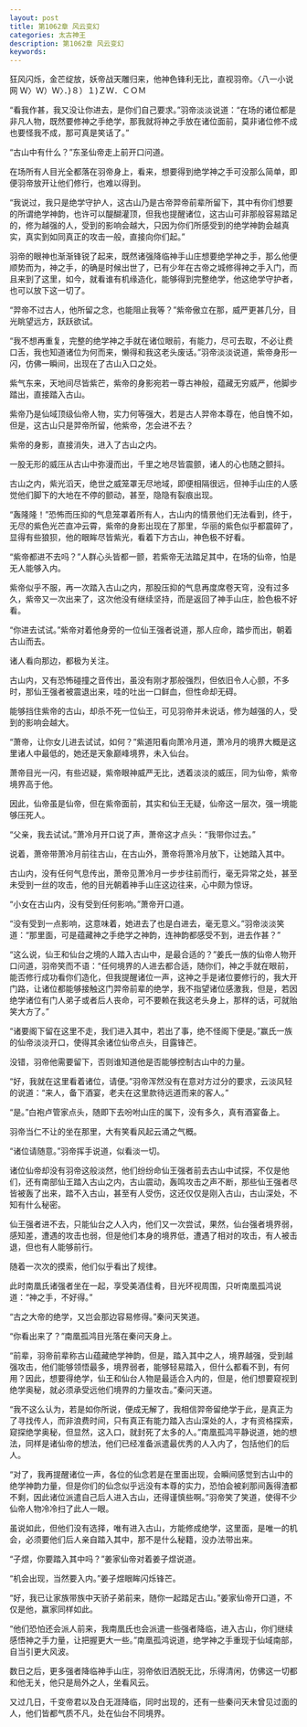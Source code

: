 ```yaml
---
layout: post
title: 第1062章 风云变幻
categories: 太古神王
description: 第1062章 风云变幻
keywords:
---
```


狂风闪烁，金芒绽放，妖帝战天雕归来，他神色锋利无比，直视羽帝。〈八一小说网 Ｗ〉Ｗ）Ｗ〉．}８）１)ＺＷ．ＣＯＭ

“看我作甚，我又没让你进去，是你们自己要求。”羽帝淡淡说道：“在场的诸位都是非凡人物，既然要修神之手绝学，那我就将神之手放在诸位面前，莫非诸位修不成也要怪我不成，那可真是笑话了。”

“古山中有什么？”东圣仙帝走上前开口问道。

在场所有人目光全都落在羽帝身上，看来，想要得到绝学神之手可没那么简单，即便羽帝放开让他们修行，也难以得到。

“我说过，我只是绝学守护人，这古山乃是古帝羿帝前辈所留下，其中有你们想要的所谓绝学神韵，也许可以醍醐灌顶，但我也提醒诸位，这古山可非那般容易踏足的，修为越强的人，受到的影响会越大，只因为你们所感受到的绝学神韵会越真实，真实到如同真正的攻击一般，直接向你们起。”

羽帝的眼神也渐渐锋锐了起来，既然诸强降临神手山庄想要绝学神之手，那么他便顺势而为，神之手，的确是时候出世了，已有少年在古帝之城修得神之手入门，而且来到了这里，如今，就看谁有机缘造化，能够得到完整绝学，他这绝学守护者，也可以放下这一切了。

“羿帝不过古人，他所留之念，也能阻止我等？”紫帝傲立在那，威严更甚几分，目光眺望远方，跃跃欲试。

“我不想再重复，完整的绝学神之手就在诸位眼前，有能力，尽可去取，不必让费口舌，我也知道诸位为何而来，懒得和我这老头废话。”羽帝淡淡说道，紫帝身形一闪，仿佛一瞬间，出现在了古山入口之处。

紫气东来，天地间尽皆紫芒，紫帝的身影宛若一尊古神般，蕴藏无穷威严，他脚步踏出，直接踏入古山。

紫帝乃是仙域顶级仙帝人物，实力何等强大，若是古人羿帝本尊在，他自愧不如，但是，这古山只是羿帝所留，他紫帝，怎会进不去？

紫帝的身影，直接消失，进入了古山之内。

一股无形的威压从古山中弥漫而出，千里之地尽皆震颤，诸人的心也随之颤抖。

古山之内，紫光滔天，绝世之威笼罩无尽地域，即便相隔很远，但神手山庄的人感觉他们脚下的大地在不停的颤动，甚至，隐隐有裂痕出现。

“轰隆隆！”恐怖而压抑的气息笼罩着所有人，古山内的情景他们无法看到，终于，无尽的紫色光芒直冲云霄，紫帝的身影出现在了那里，华丽的紫色似乎都震碎了，显得有些狼狈，他的眼眸尽皆紫光，看着下方古山，神色极不好看。

“紫帝都进不去吗？”人群心头皆都一颤，若紫帝无法踏足其中，在场的仙帝，怕是无人能够入内。

紫帝似乎不服，再一次踏入古山之内，那股压抑的气息再度席卷天穹，没有过多久，紫帝又一次出来了，这次他没有继续坚持，而是返回了神手山庄，脸色极不好看。

“你进去试试。”紫帝对着他身旁的一位仙王强者说道，那人应命，踏步而出，朝着古山而去。

诸人看向那边，都极为关注。

古山内，又有恐怖碰撞之音传出，虽没有刚才那般强烈，但依旧令人心颤，不多时，那仙王强者被震退出来，哇的吐出一口鲜血，但性命却无碍。

能够挡住紫帝的古山，却杀不死一位仙王，可见羽帝并未说话，修为越强的人，受到的影响会越大。

“萧帝，让你女儿进去试试，如何？”紫道阳看向萧冷月道，萧冷月的境界大概是这里诸人中最低的，她还是天象巅峰境界，未入仙台。

萧帝目光一闪，有些迟疑，紫帝眼神威严无比，透着淡淡的威压，同为仙帝，紫帝境界高于他。

因此，仙帝虽是仙帝，但在紫帝面前，其实和仙王无疑，仙帝这一层次，强一境能够压死人。

“父亲，我去试试。”萧冷月开口说了声，萧帝这才点头：“我带你过去。”

说着，萧帝带萧冷月前往古山，在古山外，萧帝将萧冷月放下，让她踏入其中。

古山内，没有任何气息传出，萧帝见萧冷月一步步往前而行，毫无异常之处，甚至未受到一丝的攻击，他的目光朝着神手山庄这边往来，心中颇为惊讶。

“小女在古山内，没有受到任何影响。”萧帝开口道。

“没有受到一点影响，这意味着，她进去了也是白进去，毫无意义。”羽帝淡淡笑道：“那里面，可是蕴藏神之手绝学之神韵，连神韵都感受不到，进去作甚？”

“这么说，仙王和仙台之境的人踏入古山中，是最合适的？”姜氏一族的仙帝人物开口问道，羽帝笑而不语：“任何境界的人进去都合适，随你们，神之手就在眼前，能否修行成功看你们造化，但我提醒诸位一声，这神之手是诸位要修行的，我大开门路，让诸位都能够接触这门羿帝前辈的绝学，我不指望诸位感激我，但是，若因绝学诸位有门人弟子或者后人丧命，可不要赖在我这老头身上，那样的话，可就贻笑大方了。”

“诸要阁下留在这里不走，我们进入其中，若出了事，绝不怪阁下便是。”赢氏一族的仙帝淡淡开口，使得其余诸位仙帝点头，目露锋芒。

没错，羽帝他需要留下，否则谁知道他是否能够控制古山中的力量。

“好，我就在这里看着诸位，请便。”羽帝浑然没有在意对方过分的要求，云淡风轻的说道：“来人，备下酒宴，老夫在这里款待远道而来的客人。”

“是。”白袍卢管家点头，随即下去吩咐山庄的属下，没有多久，真有酒宴备上。

羽帝当仁不让的坐在那里，大有笑看风起云涌之气概。

“诸位请随意。”羽帝挥手说道，似看淡一切。

诸位仙帝却没有羽帝这般淡然，他们纷纷命仙王强者前去古山中试探，不仅是他们，还有南部仙王踏入古山之内，古山震动，轰鸣攻击之声不断，那些仙王强者尽皆被轰了出来，踏不入古山，甚至有人受伤，这还仅仅是刚入古山，古山深处，不知有什么秘密。

仙王强者进不去，只能仙台之人入内，他们又一次尝试，果然，仙台强者境界弱，感知差，遭遇的攻击也弱，但是他们本身的境界低，遭遇了相对的攻击，有人被击退，但也有人能够前行。

随着一次次的摸索，他们似乎看出了规律。

此时南凰氏诸强者坐在一起，享受美酒佳肴，目光环视周围，只听南凰孤鸿说道：“神之手，不好得。”

“古之大帝的绝学，又岂会那边容易修得。”秦问天笑道。

“你看出来了？”南凰孤鸿目光落在秦问天身上。

“前辈，羽帝前辈称古山蕴藏绝学神韵，但是，踏入其中之人，境界越强，受到越强攻击，他们能够领悟最多，境界弱者，能够轻易踏入，但什么都看不到，有何用？因此，想要得绝学，仙王和仙台人物是最适合入内的，但是，他们想要窥视到绝学奥秘，就必须承受远他们境界的力量攻击。”秦问天道。

“我不这么认为，若是如你所说，便成无解了，我相信羿帝留绝学于此，是真正为了寻找传人，而非浪费时间，只有真正有能力踏入古山深处的人，才有资格探索，窥探绝学奥秘，但显然，这入口，就封死了太多的人。”南凰孤鸿平静说道，她的想法，同样是诸仙帝的想法，他们已经准备派遣最优秀的人入内了，包括他们的后人。

“对了，我再提醒诸位一声，各位的仙念若是在里面出现，会瞬间感觉到古山中的绝学神韵力量，但是你们的仙念似乎远没有本尊的实力，恐怕会被刹那间轰得渣都不剩，因此诸位派遣自己后人进入古山，还得谨慎些啊。”羽帝笑了笑道，使得不少仙帝人物冷冷扫了此人一眼。

虽说如此，但他们没有选择，唯有进入古山，方能修成绝学，这里面，是唯一的机会，必须要他们后人亲自踏入其中，那不是什么秘籍，没办法带出来。

“子煜，你要踏入其中吗？”姜家仙帝对着姜子煜说道。

“机会出现，当然要入内。”姜子煜眼眸闪烁锋芒。

“好，我已让家族带族中天骄子弟前来，随你一起踏足古山。”姜家仙帝开口道，不仅是他，赢家同样如此。

“他们恐怕还会派人前来，我南凰氏也会派遣一些强者降临，进入古山，你们继续感悟神之手力量，让把握更大一些。”南凰孤鸿说道，绝学神之手重现于仙域南部，自当引更大风波。

数日之后，更多强者降临神手山庄，羽帝依旧洒脱无比，乐得清闲，仿佛这一切都和他无关，他只是局外之人，坐看风云。

又过几日，千变帝君以及白无涯降临，同时出现的，还有一些秦问天未曾见过面的人，他们皆都气质不凡，处在仙台不同境界。
